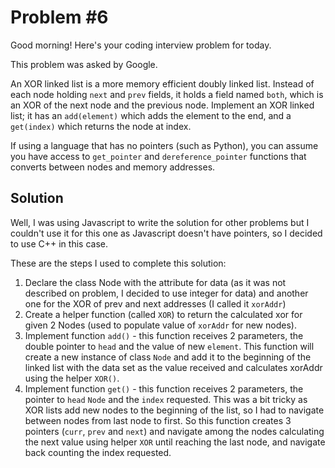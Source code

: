 # Problem #6  

Good morning! Here's your coding interview problem for today.  

This problem was asked by Google.  

An XOR linked list is a more memory efficient doubly linked list. Instead of each node holding `next` and `prev` fields, it holds a field named `both`, which is an XOR of the next node and the previous node. Implement an XOR linked list; it has an `add(element)` which adds the element to the end, and a `get(index)` which returns the node at index.  

If using a language that has no pointers (such as Python), you can assume you have access to `get_pointer` and `dereference_pointer` functions that converts between nodes and memory addresses.  

## Solution  

Well, I was using Javascript to write the solution for other problems but I couldn't use it for this one as Javascript doesn't have pointers, so I decided to use C++ in this case.  

These are the steps I used to complete this solution:  

1. Declare the class Node with the attribute for data (as it was not described on problem, I decided to use integer for data) and another one for the XOR of prev and next addresses (I called it `xorAddr`)  
2. Create a helper function (called `XOR`) to return the calculated xor for given 2 Nodes (used to populate value of `xorAddr` for new nodes).  
3. Implement function `add()` - this function receives 2 parameters, the double pointer to `head` and the value of new `element`. This function will create a new instance of class `Node` and add it to the beginning of the linked list with the data set as the value received and calculates xorAddr using the helper `XOR()`.  
4. Implement function `get()` - this function receives 2 parameters, the pointer to `head` `Node` and the `index` requested. This was a bit tricky as XOR lists add new nodes to the beginning of the list, so I had to navigate between nodes from last node to first. So this function creates 3 pointers (`curr`, `prev` and `next`) and navigate among the nodes calculating the next value using helper `XOR` until reaching the last node, and navigate back counting the index requested.  
